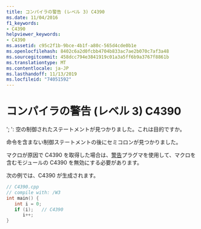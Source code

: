 ```yaml
---
title: コンパイラの警告 (レベル 3) C4390
ms.date: 11/04/2016
f1_keywords:
- C4390
helpviewer_keywords:
- C4390
ms.assetid: c95c2f1b-9bce-4b1f-a80c-565d4cde0b1e
ms.openlocfilehash: 8402c6a2d0fcbb4704b833ac7ae2b070c7af3a48
ms.sourcegitcommit: 458dcc794e3841919c01a3a5ff6b9a3767f8861b
ms.translationtype: MT
ms.contentlocale: ja-JP
ms.lasthandoff: 11/13/2019
ms.locfileid: "74051592"
---
```

# <a name="compiler-warning-level-3-c4390"></a>コンパイラの警告 (レベル 3) C4390

'; ': 空の制御されたステートメントが見つかりました。これは目的ですか。

命令を含まない制御ステートメントの後にセミコロンが見つかりました。

マクロが原因で C4390 を取得した場合は、[警告](../../preprocessor/warning.md)プラグマを使用して、マクロを含むモジュールの C4390 を無効にする必要があります。

次の例では、C4390 が生成されます。

```cpp
// C4390.cpp
// compile with: /W3
int main() {
   int i = 0;
   if (i);   // C4390
      i++;
}
```